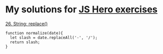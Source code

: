 # My solutions for [JS Hero exercises](https://www.jshero.net/en/success.html) 


[26. String: replace()](https://www.jshero.net/en/koans/replace.html)
```
function normalize(date){
  let slash = date.replaceAll('-', '/');
  return slash;
}
```
